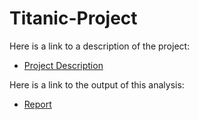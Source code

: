 # Titanic-Project

Here is a link to a description of the project:

* [Project Description](https://www.kaggle.com/c/titanic/data)

Here is a link to the output of this analysis:

* [Report](https://github.com/msakande/Titanic-Project/blob/master/Titanic%20Project_Mope.md)
